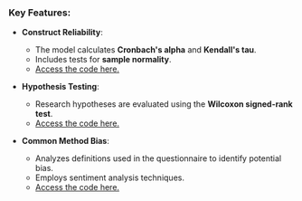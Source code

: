 ### Key Features:

- **Construct Reliability**:
  - The model calculates **Cronbach's alpha** and **Kendall's tau**.
  - Includes tests for **sample normality**.
  - [Access the code here.](./Construct_Reliability)

- **Hypothesis Testing**:
  - Research hypotheses are evaluated using the **Wilcoxon signed-rank test**.
  - [Access the code here.](./Hypotheses)

- **Common Method Bias**:
  - Analyzes definitions used in the questionnaire to identify potential bias.
  - Employs sentiment analysis techniques.
  - [Access the code here.](./Sentiment_Analysis)
